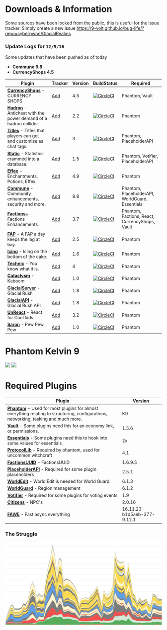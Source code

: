 # Downloads & Information
Some sources have been locked from the public, this is useful for the issue tracker. Simply create a new issue https://9-volt.github.io/bug-life/?repo=cyberpwnn/GlacialRealms

### Update Logs for ```12/5/16```
Some updates that have been pushed as of today
* **Commune 9.8**
* **CurrencyShops 4.5**

Plugin | Tracker | Version | BuildStatus | Required
------------- | ------------- | ------------- | ------------- | -------------
[**CurrencyShops**](https://github.com/cyberpwnn/CurrencyShops/releases) - CURRENCY SHOPS | [Add](https://github.com/cyberpwnn/GlacialRealms/issues/new) | 4.5 | [![CircleCI](https://circleci.com/gh/cyberpwnn/CurrencyShops.svg?style=svg&circle-token=ccb4ed96514a9bde1c28a3f5123a926ad984e46f)](https://circleci.com/gh/cyberpwnn/CurrencyShops) | Phantom, Vault 
[**Hadron**](https://github.com/cyberpwnn/Hadron/releases) - Anticheat with the power demand of a hadron collider. | [Add](https://github.com/cyberpwnn/GlacialRealms/issues/new) | 2.2 | [![CircleCI](https://circleci.com/gh/cyberpwnn/Hadron.svg?style=svg&circle-token=7786e3f19f07823eb3591b3900cf480e5908048e)](https://circleci.com/gh/cyberpwnn/Hadron) | Phantom 
[**Titles**](https://github.com/cyberpwnn/Titles/releases) - Titles that players can get and customize as chat tags. | [Add](https://github.com/cyberpwnn/GlacialRealms/issues/new) | 3  | [![CircleCI](https://circleci.com/gh/cyberpwnn/Titles.svg?style=svg&circle-token=093b3644a6a89439ab92ee020664d287e432abaf)](https://circleci.com/gh/cyberpwnn/Titles) | Phantom, PlaceholderAPI
[**Static**](https://github.com/cyberpwnn/Static/releases) - Statistics crammed into a database. | [Add](https://github.com/cyberpwnn/GlacialRealms/issues/new) | 1.5 | [![CircleCI](https://circleci.com/gh/cyberpwnn/Titles.svg?style=svg&circle-token=093b3644a6a89439ab92ee020664d287e432abaf)](https://circleci.com/gh/cyberpwnn/Titles) | Phantom, Votifier, PlaceholderAPI
[**Effex**](https://github.com/cyberpwnn/Effex/releases) - Enchantments, Potions, Effex. | [Add](https://github.com/cyberpwnn/GlacialRealms/issues/new) | 4.9 | [![CircleCI](https://circleci.com/gh/cyberpwnn/Effex.svg?style=svg&circle-token=7c90c161571fa5d7a402a2ac64dccd30d330d887)](https://circleci.com/gh/cyberpwnn/Effex) | Phantom
[**Commune**](https://github.com/cyberpwnn/Commune/releases) - Community enhancements, security and more. | [Add](https://github.com/cyberpwnn/GlacialRealms/issues/new) | 9.8 | [![CircleCI](https://circleci.com/gh/cyberpwnn/Commune.svg?style=svg&circle-token=6536db9c18a122eb922d8e798771fcb1f2be688f)](https://circleci.com/gh/cyberpwnn/Commune) | Phantom, PlaceholderAPI, WorldGuard, Essentials
[**Factions+**](https://github.com/cyberpwnn/FactionsPlus/releases) - Factions Enhancements | [Add](https://github.com/cyberpwnn/GlacialRealms/issues/new) | 3.7 | [![CircleCI](https://circleci.com/gh/cyberpwnn/FactionsPlus.svg?style=svg&circle-token=6d44bfe5db54516e2397dcf42e7c179c6736e0f0)](https://circleci.com/gh/cyberpwnn/FactionsPlus) | Phantom, Factions, React, CurrencyShops, Vault
[**FAP**](https://github.com/cyberpwnn/FAP/releases) - A FAP a day keeps the lag at bay. | [Add](https://github.com/cyberpwnn/GlacialRealms/issues/new) | 2.5 | [![CircleCI](https://circleci.com/gh/cyberpwnn/FAP.svg?style=svg&circle-token=7b7baf7ec533ab8e1d1fc27f9b4dd63595d866d2)](https://circleci.com/gh/cyberpwnn/FAP) | Phantom
[**Icing**](https://github.com/cyberpwnn/Icing/releases) - Icing on the bottom of the cake. | [Add](https://github.com/cyberpwnn/GlacialRealms/issues/new) | 1.6 | [![CircleCI](https://circleci.com/gh/cyberpwnn/Icing.svg?style=svg&circle-token=55caa2d95a6a7d2d03fd9776f37fe733f9fdace0)](https://circleci.com/gh/cyberpwnn/Icing) | Phantom
[**Technic**](https://github.com/cyberpwnn/Technic/releases) - You know what it is. | [Add](https://github.com/cyberpwnn/GlacialRealms/issues/new) | 4 | [![CircleCI](https://circleci.com/gh/cyberpwnn/Technic.svg?style=svg&circle-token=a292a4b36065174bed4fdc751d97ffdc05292507)](https://circleci.com/gh/cyberpwnn/Technic) | Phantom
[**Cataclysm**](https://github.com/cyberpwnn/Cataclysm/releases) - Kaboom | [Add](https://github.com/cyberpwnn/GlacialRealms/issues/new) | 1.0 | [![CircleCI](https://circleci.com/gh/cyberpwnn/Cataclysm.svg?style=svg&circle-token=6561e08ad92077c01b98cc65008ab7bf0d3c768c)](https://circleci.com/gh/cyberpwnn/Cataclysm) | Phantom
[**GlacialServer**](https://github.com/cyberpwnn/GlacialServer/releases) - Glacial Rush | [Add](https://github.com/cyberpwnn/GlacialRealms/issues/new) | 1.8 | [![CircleCI](https://circleci.com/gh/cyberpwnn/GlacialServer.svg?style=svg&circle-token=9bcf80c84caebf5f72d8736fc39177a20b0e8df3)](https://circleci.com/gh/cyberpwnn/GlacialServer) | Phantom
[**GlacialAPI**](https://github.com/cyberpwnn/GlacialAPI/releases) - Glacial Rush API | [Add](https://github.com/cyberpwnn/GlacialRealms/issues/new) | 1.8 | [![CircleCI](https://circleci.com/gh/cyberpwnn/GlacialAPI.svg?style=svg&circle-token=17e4735c4005fbeea3ef6a40d6268e744f9d6b99)](https://circleci.com/gh/cyberpwnn/GlacialAPI) | Phantom
[**UnReact**](https://github.com/cyberpwnn/UnReact/releases) - React for Cool kids. | [Add](https://github.com/cyberpwnn/GlacialRealms/issues/new) | 3.2 | [![CircleCI](https://circleci.com/gh/cyberpwnn/UnReact.svg?style=svg&circle-token=4129d5f4c62ee3d3209c4c253729e24ea3d0b341)](https://circleci.com/gh/cyberpwnn/UnReact) | Phantom
[**Saron**](https://github.com/cyberpwnn/Saron/releases) - Pew Pew Pew | [Add](https://github.com/cyberpwnn/GlacialRealms/issues/new) | 1.0 | [![CircleCI](https://circleci.com/gh/cyberpwnn/Saron.svg?style=svg&circle-token=0953280d515c3f9c7407e864f5946b86738a5d85)](https://circleci.com/gh/cyberpwnn/Saron) | Phantom

# Phantom Kelvin 9
[![](https://raw.githubusercontent.com/PhantomAPI/Phantom/master/button.png)](https://github.com/cyberpwnn/Phantom/releases)
[![](https://github.com/cyberpwnn/Phantom/raw/master/phantom-micro.png)](https://github.com/cyberpwnn/Phantom/releases)

# Required Plugins
Plugin | Version
------------- | -------------
[**Phantom**](https://github.com/cyberpwnn/Phantom/releases) - Used for most plugins for almost everything relating to structuring, configurations, networking, tasking and much more. | K9
[**Vault**](https://dev.bukkit.org/media/files/894/359/Vault.jar) - Some plugins need this for an economy link, or permissions. | 1.5.6
[**Essentials**](https://hub.spigotmc.org/jenkins/job/Spigot-Essentials/) - Some plugins need this to hook into some values for essentials | 2x
[**ProtocolLib**](https://www.spigotmc.org/resources/protocollib.1997/) - Required by phantom, used for uncommon witchcraft | 4.1
[**FactionsUUID**](https://www.spigotmc.org/resources/factionsuuid.1035/) - FactionsUUID | 1.6.9.5
[**PlaceholderAPI**](https://www.spigotmc.org/resources/placeholderapi.6245/) - Required for some plugin placeholders | 2.5.1
[**WorldEdit**](https://dev.bukkit.org/bukkit-plugins/worldedit/files/64-world-edit-6-1-3-up-to-mc-1-10/) - World Edit is needed for World Guard | 6.1.3
[**WorldGuard**](https://dev.bukkit.org/bukkit-plugins/worldguard/files/47-world-guard-6-1-2-for-versions-up-to-mc-1-10/) - Region management | 6.1.2
[**Votifier**](https://dev.bukkit.org/bukkit-plugins/votifier/files/9-votifier-1-9/) - Required for some plugins for voting events | 1.9
[**Citizens**](https://dev.bukkit.org/bukkit-plugins/citizens/files/52-2-0-16-beta-1-for-mc-1-8-8/) - NPC's | 2.0.16
[**FAWE**](https://github.com/cyberpwnn/GlacialRealms/tree/master/lib) - Fast async everything | 16.11.23-b1d5aeb-377-9.12.1

### The Struggle
![](progress.png)
